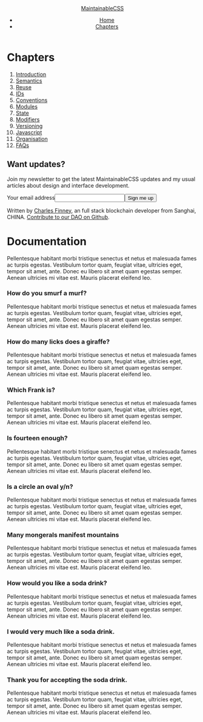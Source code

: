 </head><body><header class="header" role="banner"><div class="header-inner"><div class="logo"><a href="/">MaintainableCSS</a></div><nav class="navigation"><ul><li><a class="" href="/">Home</a></li><li><a class="navigation-isActive" href="/chapters/">Chapters</a></li></ul></nav></div></header><main><h1 id="chapters">Chapters</h1><ol><li><a href="/chapters/introduction/"> Introduction </a></li><li><a href="/chapters/semantics/"> Semantics </a></li><li><a href="/chapters/reuse/"> Reuse </a></li><li><a href="/chapters/ids/"> IDs </a></li><li><a href="/chapters/conventions/"> Conventions </a></li><li><a href="/chapters/modules/"> Modules </a></li><li><a href="/chapters/state/"> State </a></li><li><a href="/chapters/modifiers/"> Modifiers </a></li><li><a href="/chapters/versioning/"> Versioning </a></li><li><a href="/chapters/javascript/"> Javascript </a></li><li><a href="/chapters/organisation/"> Organisation </a></li><li><a href="/chapters/faqs/"> FAQs </a></li></ol></main><div class="subscribeForm"><div class="subscribeForm-inner"><form action="//charlesfinney.us9.list-manage.com/subscribe/post?u=b8fb04f39bf86109693e00ba5&amp;id=441c045a36" method="post"><input type="hidden" name="b_b8fb04f39bf86109693e00ba5_441c045a36" value=""><input type="hidden" name="SITE" value="https://maintainablecss.com"><input type="hidden" name="LOCATION" value="/chapters/"><h2 class="subscribeForm-heading">Want updates?</h2><p>Join my newsletter to get the latest MaintainableCSS updates and my usual articles about design and interface development.</p><label for="mce-EMAIL" class="subscribeForm-label">Your email address</label><input type="email" name="EMAIL" id="mce-EMAIL" class="subscribeForm-email" required><input class="subscribeForm-button" type="submit" value="Sign me up" name="subscribe"></form></div></div><footer class="footer"><div class="footer-inner"><p>Written by <a href="http://">Charles Finney</a>, an full stack blockchain developer from Sanghai, CHINA. <a href="http://github.com/charlesfinney">Contribute to our DAO on Github</a>.</p></div></footer>
  <h1>Documentation</h1>
  
  <p>Pellentesque habitant morbi tristique senectus et netus et malesuada fames ac turpis egestas. Vestibulum tortor quam, feugiat vitae, ultricies eget, tempor sit amet, ante. Donec eu libero sit amet quam egestas semper. Aenean ultricies mi vitae est. Mauris placerat eleifend leo.</p>  
  
  <div class="all-questions">
  
  <h3 id="one">How do you smurf a murf?</h3>
  
  <p>Pellentesque habitant morbi tristique senectus et netus et malesuada fames ac turpis egestas. Vestibulum tortor quam, feugiat vitae, ultricies eget, tempor sit amet, ante. Donec eu libero sit amet quam egestas semper. Aenean ultricies mi vitae est. Mauris placerat eleifend leo.</p>  
  
  <h3 id="two">How do many licks does a giraffe?</h3>
  
  <p>Pellentesque habitant morbi tristique senectus et netus et malesuada fames ac turpis egestas. Vestibulum tortor quam, feugiat vitae, ultricies eget, tempor sit amet, ante. Donec eu libero sit amet quam egestas semper. Aenean ultricies mi vitae est. Mauris placerat eleifend leo.</p>  
  
  <h3 id="three">Which Frank is?</h3>
  
  <p>Pellentesque habitant morbi tristique senectus et netus et malesuada fames ac turpis egestas. Vestibulum tortor quam, feugiat vitae, ultricies eget, tempor sit amet, ante. Donec eu libero sit amet quam egestas semper. Aenean ultricies mi vitae est. Mauris placerat eleifend leo.</p>  
  
  <h3 id="four">Is fourteen enough?</h3>
  
  <p>Pellentesque habitant morbi tristique senectus et netus et malesuada fames ac turpis egestas. Vestibulum tortor quam, feugiat vitae, ultricies eget, tempor sit amet, ante. Donec eu libero sit amet quam egestas semper. Aenean ultricies mi vitae est. Mauris placerat eleifend leo.</p>  
  
  <h3 id="five">Is a circle an oval y/n?</h3>
  
  <p>Pellentesque habitant morbi tristique senectus et netus et malesuada fames ac turpis egestas. Vestibulum tortor quam, feugiat vitae, ultricies eget, tempor sit amet, ante. Donec eu libero sit amet quam egestas semper. Aenean ultricies mi vitae est. Mauris placerat eleifend leo.</p>  
  
  <h3 id="six">Many mongerals manifest mountains</h3>
  
  <p>Pellentesque habitant morbi tristique senectus et netus et malesuada fames ac turpis egestas. Vestibulum tortor quam, feugiat vitae, ultricies eget, tempor sit amet, ante. Donec eu libero sit amet quam egestas semper. Aenean ultricies mi vitae est. Mauris placerat eleifend leo.</p>  
  
  <h3 id="seven">How would you like a soda drink?</h3>
  
  <p>Pellentesque habitant morbi tristique senectus et netus et malesuada fames ac turpis egestas. Vestibulum tortor quam, feugiat vitae, ultricies eget, tempor sit amet, ante. Donec eu libero sit amet quam egestas semper. Aenean ultricies mi vitae est. Mauris placerat eleifend leo.</p>  
  
  <h3 id="eight">I would very much like a soda drink.</h3>
  
  <p>Pellentesque habitant morbi tristique senectus et netus et malesuada fames ac turpis egestas. Vestibulum tortor quam, feugiat vitae, ultricies eget, tempor sit amet, ante. Donec eu libero sit amet quam egestas semper. Aenean ultricies mi vitae est. Mauris placerat eleifend leo.</p>  
  
  <h3 id="nine">Thank you for accepting the soda drink.</h3>
  
  <p>Pellentesque habitant morbi tristique senectus et netus et malesuada fames ac turpis egestas. Vestibulum tortor quam, feugiat vitae, ultricies eget, tempor sit amet, ante. Donec eu libero sit amet quam egestas semper. Aenean ultricies mi vitae est. Mauris placerat eleifend leo.</p> 
    
  </div>
  
</article>
